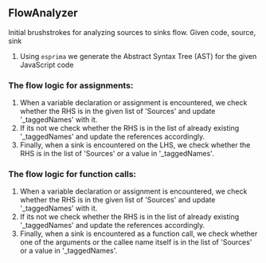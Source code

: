 ## FlowAnalyzer

Initial brushstrokes for analyzing sources to sinks flow.
Given code, source, sink

1. Using `esprima` we generate the Abstract Syntax Tree (AST) for the given JavaScript code


### The flow logic for assignments:

1. When a variable declaration or assignment is encountered, we check whether the RHS is in the given list of 'Sources' and update '_taggedNames' with it.
2. If its not we check whether the RHS is in the list of already existing '_taggedNames' and update the references accordingly.
3. Finally, when a sink is encountered on the LHS, we check whether the RHS is in the list of 'Sources' or a value in '_taggedNames'.



### The flow logic for function calls:

1. When a variable declaration or assignment is encountered, we check whether the RHS is in the given list of 'Sources' and update '_taggedNames' with it.
2. If its not we check whether the RHS is in the list of already existing '_taggedNames' and update the references accordingly.
3. Finally, when a sink is encountered as a function call, we check whether one of the arguments or the callee name itself is in the list of 'Sources' or a value in '_taggedNames'.

